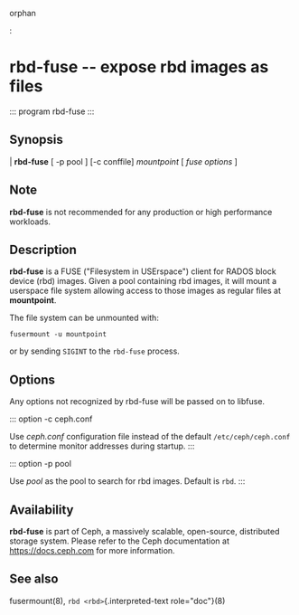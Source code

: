 orphan

:   

# rbd-fuse \-- expose rbd images as files

::: program
rbd-fuse
:::

## Synopsis

| **rbd-fuse** \[ -p pool \] \[-c conffile\] *mountpoint* \[ *fuse
  options* \]

## Note

**rbd-fuse** is not recommended for any production or high performance
workloads.

## Description

**rbd-fuse** is a FUSE (\"Filesystem in USErspace\") client for RADOS
block device (rbd) images. Given a pool containing rbd images, it will
mount a userspace file system allowing access to those images as regular
files at **mountpoint**.

The file system can be unmounted with:

    fusermount -u mountpoint

or by sending `SIGINT` to the `rbd-fuse` process.

## Options

Any options not recognized by rbd-fuse will be passed on to libfuse.

::: option
-c ceph.conf

Use *ceph.conf* configuration file instead of the default
`/etc/ceph/ceph.conf` to determine monitor addresses during startup.
:::

::: option
-p pool

Use *pool* as the pool to search for rbd images. Default is `rbd`.
:::

## Availability

**rbd-fuse** is part of Ceph, a massively scalable, open-source,
distributed storage system. Please refer to the Ceph documentation at
<https://docs.ceph.com> for more information.

## See also

fusermount(8), `rbd <rbd>`{.interpreted-text role="doc"}(8)
